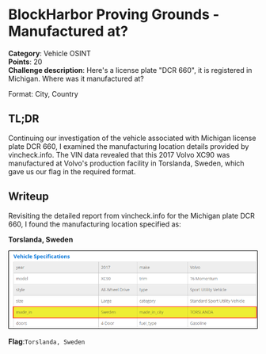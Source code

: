 # BlockHarbor Proving Grounds - Manufactured at?

**Category**: Vehicle OSINT<br>
**Points**: 20<br>
**Challenge description**: Here's a license plate "DCR 660", it is registered in Michigan. Where was it manufactured at?

Format: City, Country

## TL;DR

Continuing our investigation of the vehicle associated with Michigan license plate DCR 660, I examined the manufacturing location details provided by vincheck.info. The VIN data revealed that this 2017 Volvo XC90 was manufactured at Volvo's production facility in Torslanda, Sweden, which gave us our flag in the required format.

## Writeup

Revisiting the detailed report from vincheck.info for the Michigan plate DCR 660, I found the manufacturing location specified as:

**Torslanda, Sweden**

![Manufactured at](images/manufacturedat.png)

**Flag**:`Torslanda, Sweden`